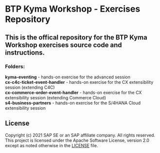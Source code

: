 # BTP Kyma Workshop - Exercises Repository

## This is the offical repository for the BTP Kyma Workshop exercises source code and instructions.

### Folders:

<b>kyma-eventing</b> - hands-on exercise for the advanced session
<br>
<b>cx-c4c-ticket-event-handler</b> - hands-on exercise for the CX extensibility session (extending C4C)
<br>
<b>cx-commerce-order-event-handler</b> - hands-on exercise for the CX extensibility session (extending Commerce Cloud)
<br>
<b>s4-business-partners</b> - hands-on exercise for the S/4HANA Cloud extensibility session

## License
Copyright (c) 2021 SAP SE or an SAP affiliate company. All rights reserved. This project is licensed under the Apache Software License, version 2.0 except as noted otherwise in the [LICENSE](LICENSES/Apache-2.0.txt) file.
